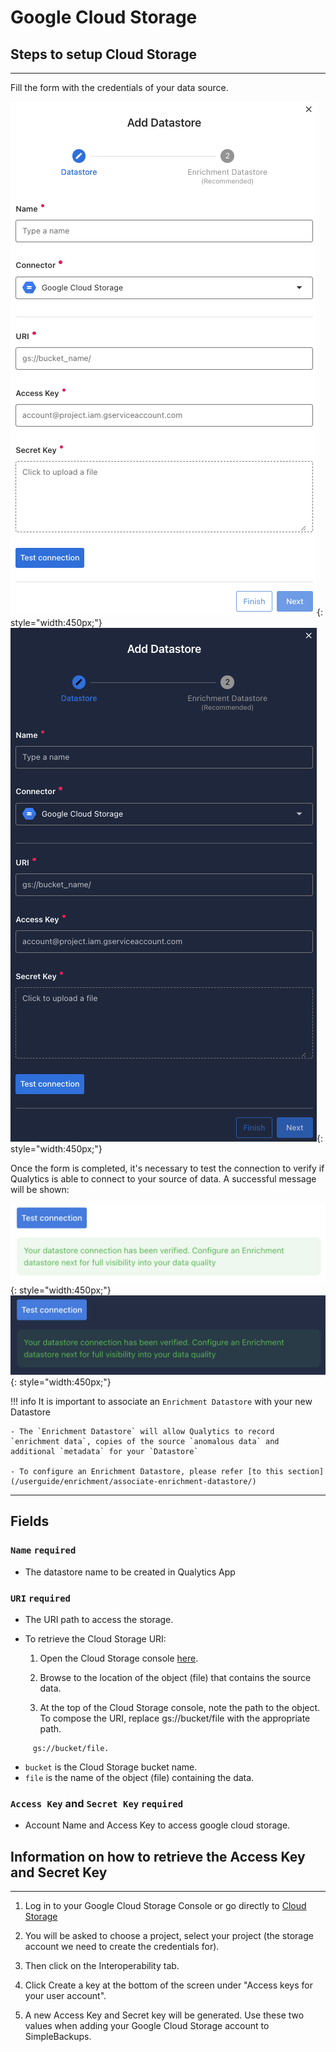 # Google Cloud Storage

## Steps to setup Cloud Storage

---
Fill the form with the credentials of your data source.

![Screenshot](../assets/datastores/google-cloud-storage/create-datastore-light.png#only-light){: style="width:450px;"}
![Screenshot](../assets/datastores/google-cloud-storage/create-datastore-dark.png#only-dark){: style="width:450px;"}

Once the form is completed, it's necessary to test the connection to verify if Qualytics is able to connect to your source of data. A successful message will be shown:

![Screenshot](../assets/datastores/test-connection/test-connection-light.png#only-light){: style="width:450px;"}
![Screenshot](../assets/datastores/test-connection/test-connection-dark.png#only-dark){: style="width:450px;"}

!!! info 
    It is important to associate an `Enrichment Datastore` with your new Datastore

    - The `Enrichment Datastore` will allow Qualytics to record `enrichment data`, copies of the source `anomalous data` and additional `metadata` for your `Datastore`

    - To configure an Enrichment Datastore, please refer [to this section](/userguide/enrichment/associate-enrichment-datastore/)

---
## Fields

### `Name` <spam id='required'>`required`</spam>

* The datastore name  to be created in Qualytics App

### `URI` <spam id='required'>`required`</spam>

* The URI path to access the storage.

* To retrieve the Cloud Storage URI:

    1. Open the Cloud Storage console [here](https://console.cloud.google.com/).

    2. Browse to the location of the object (file) that contains the source data.

    3. At the top of the Cloud Storage console, note the path to the object. To compose the URI, replace gs://bucket/file with the appropriate path. 

```text
     gs://bucket/file.
```
* `bucket` is the Cloud Storage bucket name. 
* `file` is the name of the object (file) containing the data.


### `Access Key` and `Secret Key` <spam id='required'>`required`</spam>

* Account Name and Access Key to access google cloud storage.

## Information on how to retrieve the Access Key and Secret Key
---

1. Log in to your Google Cloud Storage Console or go directly to [Cloud Storage](https://console.cloud.google.com/storage/settings)

2. You will be asked to choose a project, select your project (the storage account we need to create the credentials for).

3. Then click on the Interoperability tab.

4. Click Create a key at the bottom of the screen under "Access keys for your user account".

5. A new Access Key and Secret key will be generated. Use these two values when adding your Google Cloud Storage account to SimpleBackups.
​

